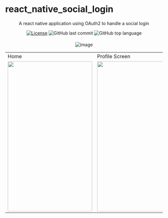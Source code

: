 # react_native_social_login


<div align="center" style="margin: 20px; text-align: center">
  <p>A react native application using OAuth2 to handle  a social login</p>
  
  [![License](http://img.shields.io/:license-mit-blue.svg?style=flat-square)](https://github.com/BinaryLeo/react_native_social_login/blob/main/LICENSE)
  ![GitHub last commit](https://img.shields.io/github/last-commit/BinaryLeo/react_native_social_login?style=flat-square)
  ![GitHub top language](https://img.shields.io/github/languages/top/BinaryLeo/react_native_social_login?style=flat-square)
  
</div>
<div align="center">
  
![image](https://user-images.githubusercontent.com/72607039/172978769-8eef984a-68ce-4128-a146-42a7c956d63e.png)
  
</div>

 <table align="center">
  <tr>
    <td>Home</td>
    <td>Profile Screen</td>
     <td>In Action</td>
  </tr>
  <tr>
   <td><img src="https://user-images.githubusercontent.com/72607039/172980435-357e9c88-ff53-47a5-b2c4-a3fd7155c6a1.gif" width=270 height=480></td>
   <td><img src="https://user-images.githubusercontent.com/72607039/172980563-8c91d1c0-3863-435f-bbd6-95259d676733.png" width=270 height=480></td>
   <td><img src="https://user-images.githubusercontent.com/72607039/172980470-3a143d6b-e20f-4c04-b4ab-3fa9449ae05b.gif" width=270 height=480></td>
  </tr>
 </table>


